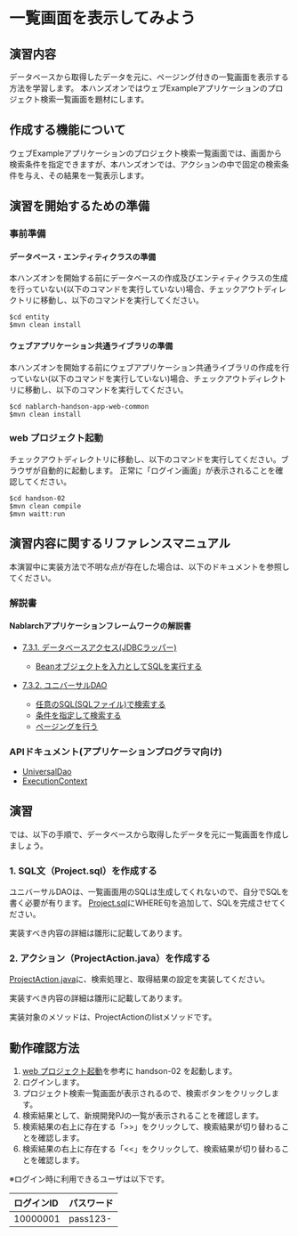一覧画面を表示してみよう
==================================

## 演習内容
データベースから取得したデータを元に、ページング付きの一覧画面を表示する方法を学習します。
  本ハンズオンではウェブExampleアプリケーションのプロジェクト検索一覧画面を題材にします。

## 作成する機能について

ウェブExampleアプリケーションのプロジェクト検索一覧画面では、画面から検索条件を指定できますが、本ハンズオンでは、アクションの中で固定の検索条件を与え、その結果を一覧表示します。

## 演習を開始するための準備

### 事前準備

#### データベース・エンティティクラスの準備
本ハンズオンを開始する前にデータベースの作成及びエンティティクラスの生成を行っていない(以下のコマンドを実行していない)場合、チェックアウトディレクトリに移動し、以下のコマンドを実行してください。

    $cd entity
    $mvn clean install

#### ウェブアプリケーション共通ライブラリの準備
本ハンズオンを開始する前にウェブアプリケーション共通ライブラリの作成を行っていない(以下のコマンドを実行していない)場合、チェックアウトディレクトリに移動し、以下のコマンドを実行してください。

    $cd nablarch-handson-app-web-common
    $mvn clean install

### web プロジェクト起動
チェックアウトディレクトリに移動し、以下のコマンドを実行してください。ブラウザが自動的に起動します。
正常に「ログイン画面」が表示されることを確認してください。

    $cd handson-02
    $mvn clean compile
    $mvn waitt:run

## 演習内容に関するリファレンスマニュアル
本演習中に実装方法で不明な点が存在した場合は、以下のドキュメントを参照してください。

### 解説書

#### Nablarchアプリケーションフレームワークの解説書
- [7.3.1. データベースアクセス(JDBCラッパー)](https://nablarch.github.io/docs/5u23/doc/application_framework/application_framework/libraries/database/database.html#jdbc)
	- [Beanオブジェクトを入力としてSQLを実行する](https://nablarch.github.io/docs/5u23/doc/application_framework/application_framework/libraries/database/database.html#database-input-bean)

- [7.3.2. ユニバーサルDAO](https://nablarch.github.io/docs/5u23/doc/application_framework/application_framework/libraries/database/universal_dao.html#dao)
	- [任意のSQL(SQLファイル)で検索する](https://nablarch.github.io/docs/5u23/doc/application_framework/application_framework/libraries/database/universal_dao.html#sql-sql)
	- [条件を指定して検索する](https://nablarch.github.io/docs/5u23/doc/application_framework/application_framework/libraries/database/universal_dao.html#universal-dao-search-with-condition)
	- [ページングを行う](https://nablarch.github.io/docs/5u23/doc/application_framework/application_framework/libraries/database/universal_dao.html#universal-dao-paging)

### APIドキュメント(アプリケーションプログラマ向け)
- [UniversalDao](https://nablarch.github.io/docs/5u23/javadoc/nablarch/common/dao/UniversalDao.html)
- [ExecutionContext](https://nablarch.github.io/docs/5u23/publishedApi/nablarch-all/publishedApiDoc/programmer/nablarch/fw/ExecutionContext.html)

## 演習
では、以下の手順で、データベースから取得したデータを元に一覧画面を作成しましょう。

### 1. SQL文（Project.sql）を作成する
ユニバーサルDAOは、一覧画面用のSQLは生成してくれないので、自分でSQLを書く必要が有ります。
  [Project.sql](./src/main/resources/com/nablarch/example/app/entity/Project.sql)にWHERE句を追加して、SQLを完成させてください。

実装すべき内容の詳細は雛形に記載してあります。


### 2. アクション（ProjectAction.java）を作成する
[ProjectAction.java](./src/main/java/com/nablarch/example/app/web/action/ProjectAction.java)に、検索処理と、取得結果の設定を実装してください。

実装すべき内容の詳細は雛形に記載してあります。

実装対象のメソッドは、ProjectActionのlistメソッドです。


## 動作確認方法

1. [web プロジェクト起動](#web-プロジェクト起動)を参考に handson-02 を起動します。
2. ログインします。
3. プロジェクト検索一覧画面が表示されるので、検索ボタンをクリックします。
4. 検索結果として、新規開発PJの一覧が表示されることを確認します。
5. 検索結果の右上に存在する「>>」をクリックして、検索結果が切り替わることを確認します。
6. 検索結果の右上に存在する「<<」をクリックして、検索結果が切り替わることを確認します。

※ログイン時に利用できるユーザは以下です。

| ログインID | パスワード |
|:-------- |:---------|
| 10000001 | pass123- |
